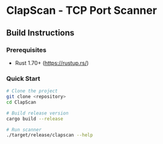 # ClapScan - TCP Port Scanner

## Build Instructions

### Prerequisites
- Rust 1.70+ (https://rustup.rs/)

### Quick Start
```bash
# Clone the project
git clone <repository>
cd ClapScan

# Build release version
cargo build --release

# Run scanner
./target/release/clapscan --help